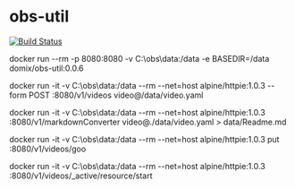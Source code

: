 # obs-util

[![Build Status](https://travis-ci.org/domix/obs-util.svg?branch=master)](https://travis-ci.org/domix/obs-util)


docker run --rm -p 8080:8080 -v C:\obs\data:/data -e BASEDIR=/data domix/obs-util:0.0.6


docker run -it -v C:\obs\data:/data --rm --net=host alpine/httpie:1.0.3  --form POST :8080/v1/videos video@/data/video.yaml 

docker run -it -v C:\obs\data:/data --rm --net=host alpine/httpie:1.0.3 :8080/v1/markdownConverter video@./data/video.yaml > data/Readme.md


docker run -it -v C:\obs\data:/data --rm --net=host alpine/httpie:1.0.3 put :8080/v1/videos/goo


docker run -it -v C:\obs\data:/data --rm --net=host alpine/httpie:1.0.3 :8080/v1/videos/_active/resource/start